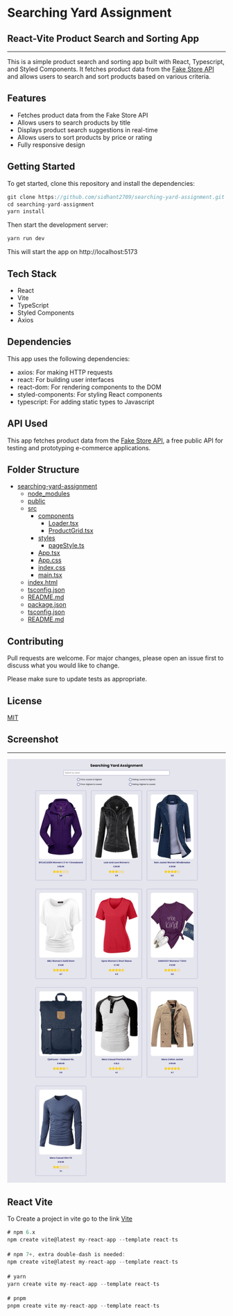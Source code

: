 # Searching Yard Assignment

## React-Vite Product Search and Sorting App

<hr>

This is a simple product search and sorting app built with React, Typescript, and Styled Components. It fetches product data from the [Fake Store API](https://fakestoreapi.com/) and allows users to search and sort products based on various criteria.


## Features

<ul>
    <li>Fetches product data from the Fake Store API</li>
    <li>Allows users to search products by title</li>
    <li>Displays product search suggestions in real-time</li>
    <li>Allows users to sort products by price or rating</li>
    <li>Fully responsive design</li>
</ul>

## Getting Started

To get started, clone this repository and install the dependencies:

```js
git clone https://github.com/sidhant2709/searching-yard-assignment.git
cd searching-yard-assignment
yarn install
```

Then start the development server:

```js
yarn run dev
```

This will start the app on http://localhost:5173


## Tech Stack

<ul>
    <li>React</li>
    <li>Vite</li>
    <li>TypeScript</li>
    <li>Styled Components</li>
    <li>Axios</li>
</ul>

## Dependencies
This app uses the following dependencies:

<ul>
    <li>axios: For making HTTP requests</li>
    <li>react: For building user interfaces</li>
    <li>react-dom: For rendering components to the DOM</li>
    <li>styled-components: For styling React components</li>
    <li>typescript: For adding static types to Javascript</li>
</ul>


## API Used
This app fetches product data from the [Fake Store API](https://fakestoreapi.com/), a free public API for testing and prototyping e-commerce applications.

## Folder Structure

* [searching-yard-assignment](./searching-yard-assignment)
    * [node_modules](./node_modules)
    * [public](./public/)
    * [src](./src/)
        * [components](./src/components/)
            * [Loader.tsx](./src/components/Loader.tsx)
            * [ProductGrid.tsx](./src/components/ProductGrid.tsx)
        * [styles](./src/styles/)
            * [pageStyle.ts](./src/styles/pageStyle.ts)
        * [App.tsx](./src/App.tsx)
        * [App.css](./src/App.css)
        * [index.css](./src/index.css)
        * [main.tsx](./src/main.tsx)
    * [index.html](./index.html)
    * [tsconfig.json](./tsconfig.json)
    * [README.md](./README.md)
    * [package.json](./package.json)
    * [tsconfig.json](./tsconfig.json)
    * [README.md](./README.md)



## Contributing
Pull requests are welcome. For major changes, please open an issue first to discuss what you would like to change.

Please make sure to update tests as appropriate.

## License
[MIT](https://choosealicense.com/licenses/mit/)


## Screenshot
<hr>

![ScreenShot](./screenshot.png)

## React Vite

To Create a project in vite go to the link [Vite](https://vitejs.dev/guide/)

```js
# npm 6.x
npm create vite@latest my-react-app --template react-ts

# npm 7+, extra double-dash is needed:
npm create vite@latest my-react-app --template react-ts

# yarn
yarn create vite my-react-app --template react-ts

# pnpm
pnpm create vite my-react-app --template react-ts

```